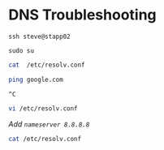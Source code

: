 # DNS Troubleshooting
```
ssh steve@stapp02
```
```
sudo su
```
```bash
cat  /etc/resolv.conf
```
```bash
ping google.com
```
```
^C
```
```bash
vi /etc/resolv.conf
```
*Add ```nameserver 8.8.8.8```* 
```bash
cat /etc/resolv.conf
```